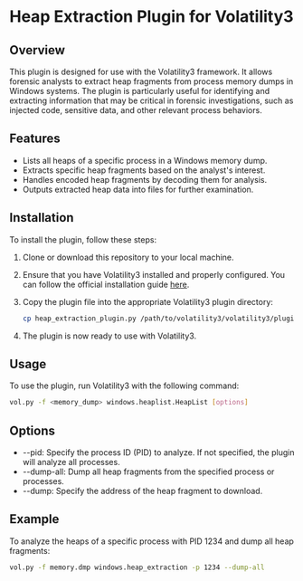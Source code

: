 # Heap Extraction Plugin for Volatility3

## Overview

This plugin is designed for use with the Volatility3 framework. It allows forensic analysts to extract heap fragments from process memory dumps in Windows systems. The plugin is particularly useful for identifying and extracting information that may be critical in forensic investigations, such as injected code, sensitive data, and other relevant process behaviors.


## Features

- Lists all heaps of a specific process in a Windows memory dump.
- Extracts specific heap fragments based on the analyst's interest.
- Handles encoded heap fragments by decoding them for analysis.
- Outputs extracted heap data into files for further examination.


## Installation

To install the plugin, follow these steps:

1. Clone or download this repository to your local machine.
2. Ensure that you have Volatility3 installed and properly configured. You can follow the official installation guide [here](https://github.com/volatilityfoundation/volatility3).
3. Copy the plugin file into the appropriate Volatility3 plugin directory:

    ```bash
    cp heap_extraction_plugin.py /path/to/volatility3/volatility3/plugins/windows/
    ```

4. The plugin is now ready to use with Volatility3.

## Usage

To use the plugin, run Volatility3 with the following command:

```bash
vol.py -f <memory_dump> windows.heaplist.HeapList [options]
 ```

## Options

- --pid: Specify the process ID (PID) to analyze. If not specified, the plugin will analyze all processes.
- --dump-all: Dump all heap fragments from the specified process or processes.
- --dump: Specify the address of the heap fragment to download.


## Example
To analyze the heaps of a specific process with PID 1234 and dump all heap fragments:

```bash
vol.py -f memory.dmp windows.heap_extraction -p 1234 --dump-all
```


